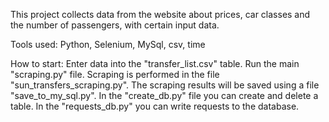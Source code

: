 This project collects data from the website about prices, car classes and the number of passengers, with certain input data.

Tools used: Python, Selenium, MySql, csv, time

How to start: Enter data into the "transfer_list.csv" table. Run the main "scraping.py" file. Scraping is performed in the file "sun_transfers_scraping.py". The scraping results will be saved using a file "save_to_my_sql.py". In the "create_db.py" file you can create and delete a table. In the "requests_db.py" you can write requests to the database.
